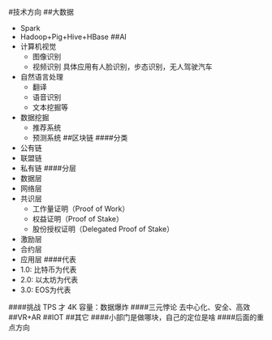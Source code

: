 #技术方向
##大数据
- Spark
- Hadoop+Pig+Hive+HBase
##AI
- 计算机视觉
    - 图像识别
    - 视频识别
    具体应用有人脸识别，步态识别，无人驾驶汽车
- 自然语言处理
    - 翻译
    - 语音识别
    - 文本挖掘等
- 数据挖掘
    - 推荐系统
    - 预测系统
##区块链
####分类
- 公有链
- 联盟链
- 私有链
####分层
- 数据层
- 网络层
- 共识层
    - 工作量证明（Proof of Work）
    - 权益证明（Proof of Stake）
    - 股份授权证明（Delegated Proof of Stake）
- 激励层
- 合约层
- 应用层
####代表
- 1.0: 比特币为代表
- 2.0: 以太坊为代表
- 3.0: EOS为代表

####挑战
TPS 才 4K
容量：数据爆炸
####三元悖论
去中心化、安全、高效
##VR+AR
##IOT
##其它
####小部门是做哪块，自己的定位是啥
####后面的重点方向
####